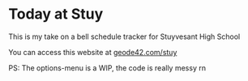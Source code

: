 # Today at Stuy

This is my take on a bell schedule tracker for Stuyvesant High School

You can access this website at [geode42.com/stuy](https://geode42.com/stuy)

PS: The options-menu is a WIP, the code is really messy rn

